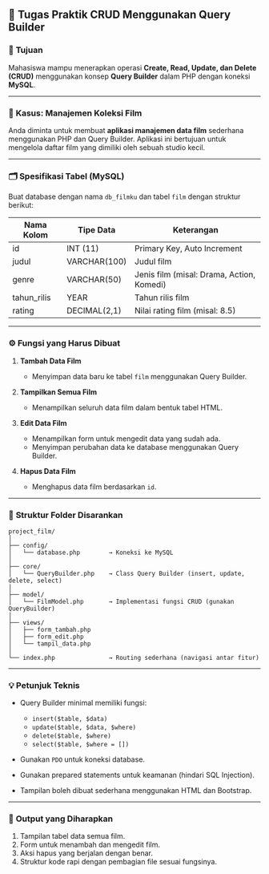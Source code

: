 ## 🧩 **Tugas Praktik CRUD Menggunakan Query Builder**

### 🎯 **Tujuan**

Mahasiswa mampu menerapkan operasi **Create, Read, Update, dan Delete (CRUD)** menggunakan konsep **Query Builder** dalam PHP dengan koneksi **MySQL**.

---

### 📘 **Kasus: Manajemen Koleksi Film**

Anda diminta untuk membuat **aplikasi manajemen data film** sederhana menggunakan PHP dan Query Builder.
Aplikasi ini bertujuan untuk mengelola daftar film yang dimiliki oleh sebuah studio kecil.

---

### 🗂️ **Spesifikasi Tabel (MySQL)**

Buat database dengan nama `db_filmku` dan tabel `film` dengan struktur berikut:

| Nama Kolom  | Tipe Data    | Keterangan                                |
| ----------- | ------------ | ----------------------------------------- |
| id          | INT (11)     | Primary Key, Auto Increment               |
| judul       | VARCHAR(100) | Judul film                                |
| genre       | VARCHAR(50)  | Jenis film (misal: Drama, Action, Komedi) |
| tahun_rilis | YEAR         | Tahun rilis film                          |
| rating      | DECIMAL(2,1) | Nilai rating film (misal: 8.5)            |

---

### ⚙️ **Fungsi yang Harus Dibuat**

1. **Tambah Data Film**

   * Menyimpan data baru ke tabel `film` menggunakan Query Builder.

2. **Tampilkan Semua Film**

   * Menampilkan seluruh data film dalam bentuk tabel HTML.

3. **Edit Data Film**

   * Menampilkan form untuk mengedit data yang sudah ada.
   * Menyimpan perubahan data ke database menggunakan Query Builder.

4. **Hapus Data Film**

   * Menghapus data film berdasarkan `id`.

---

### 🧱 **Struktur Folder Disarankan**

```
project_film/
│
├── config/
│   └── database.php        → Koneksi ke MySQL
│
├── core/
│   └── QueryBuilder.php    → Class Query Builder (insert, update, delete, select)
│
├── model/
│   └── FilmModel.php       → Implementasi fungsi CRUD (gunakan QueryBuilder)
│
├── views/
│   ├── form_tambah.php
│   ├── form_edit.php
│   └── tampil_data.php
│
└── index.php               → Routing sederhana (navigasi antar fitur)
```

---

### 💡 **Petunjuk Teknis**

* Query Builder minimal memiliki fungsi:

  * `insert($table, $data)`
  * `update($table, $data, $where)`
  * `delete($table, $where)`
  * `select($table, $where = [])`
* Gunakan `PDO` untuk koneksi database.
* Gunakan prepared statements untuk keamanan (hindari SQL Injection).
* Tampilan boleh dibuat sederhana menggunakan HTML dan Bootstrap.

---

### 📄 **Output yang Diharapkan**

1. Tampilan tabel data semua film.
2. Form untuk menambah dan mengedit film.
3. Aksi hapus yang berjalan dengan benar.
4. Struktur kode rapi dengan pembagian file sesuai fungsinya.
